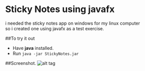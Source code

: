 # Sticky Notes using javafx

i needed the sticky notes app on windows for my linux computer <br>
so i created one using javafx as a test exercise.<br>

##To try it out
- Have **java** installed.
- Run `java -jar StickyNotes.jar`

##Screenshot.
![alt tag](https://raw.github.com/danleyb2/stickyTop/master/scrnshot.png)

